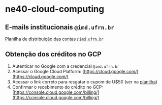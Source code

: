 # ne40-cloud-computing

## E-mails institucionais `@imd.ufrn.br`
[Planilha de distribuição das contas `@imd.ufrn.br`](https://docs.google.com/spreadsheets/d/1FqjkskWNrC_OmLvCAmSFfyNGtb9bhsRfDBKFEIVq7ko/edit?usp=sharing)

## Obtenção dos créditos no GCP

1. Autenticar no Google com a credencial `@imd.ufrn.br`
2. Acessar o Google Cloud Platform: [https://cloud.google.com/](https://cloud.google.com/)
3. Acessar o link correto para resgatar o cupom de U$50 (ver na [planilha](https://docs.google.com/spreadsheets/d/1FqjkskWNrC_OmLvCAmSFfyNGtb9bhsRfDBKFEIVq7ko/edit?usp=sharing))
4. Confirmar o recebimento do crédito no GCP: [https://console.cloud.google.com/billing/](https://console.cloud.google.com/billing/)

